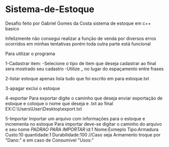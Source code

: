 # Sistema-de-Estoque
Desafio feito por Gabriel Gomes da Costa sistema de estoque em c++ basico

Infelizmente não consegui realizar a função de venda por diversos erros ocorridos em minhas tentativas porém toda outra parte está funcional

Para utilizar o programa

1-Cadastrar item:
-Selecione o tipo de item que deseja cadastrar ao final sera mostrado seu cadastro
-Utilize _ no lugar do espaçamento entre frases

2-listar estoque
apenas lista tudo que foi escrito em para estoque.txt

3-apagar
exclui o estoque

4-exportar
Para exportar digite o caminho que deseja enviar exportação de estoque e coloque o nome que deseja e .txt ao final
EX:C:\Users\User\Desktop\export.txt

5-Importar
Importar um arquivo com informações para o estoque e incrementa no estoque
Para importar deve-se digitar o caminho do arquivo e seu nome
*PADRAO PARA IMPORTAR*
id:1
Nome:Exmeplo
Tipo:Armadura
Custo:10
quantidade:1
Durabilidade:100 //Caso seja Armamento troque por "Dano:" e em caso de Consumivel "Usos:"
